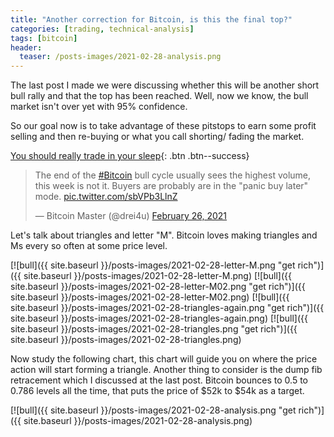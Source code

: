 ```yaml
---
title: "Another correction for Bitcoin, is this the final top?"
categories: [trading, technical-analysis]
tags: [bitcoin]
header:
  teaser: /posts-images/2021-02-28-analysis.png
---
```


The last post I made we were discussing whether this will be another short bull rally and that the top has been reached. Well, now we know, the bull market 
isn't over yet with 95% confidence. 

So our goal now is to take advantage of these pitstops to earn some profit selling and then re-buying or what you call shorting/ fading the market.

[You should really trade in your sleep](/copy-my-trades/){: .btn .btn--success}  

<blockquote class="twitter-tweet"><p lang="en" dir="ltr">The end of the <a href="https://twitter.com/hashtag/Bitcoin?src=hash&amp;ref_src=twsrc%5Etfw">#Bitcoin</a> bull cycle usually sees the highest volume, this week is not it. Buyers are probably are in the &quot;panic buy later&quot; mode. <a href="https://t.co/sbVPb3LlnZ">pic.twitter.com/sbVPb3LlnZ</a></p>&mdash; Bitcoin Master (@drei4u) <a href="https://twitter.com/drei4u/status/1365406719078064132?ref_src=twsrc%5Etfw">February 26, 2021</a></blockquote> <script async src="https://platform.twitter.com/widgets.js" charset="utf-8"></script>

Let's talk about triangles and letter "M". Bitcoin loves making triangles and Ms every so often at some price level.

[![bull]({{ site.baseurl }}/posts-images/2021-02-28-letter-M.png "get rich")]({{ site.baseurl }}/posts-images/2021-02-28-letter-M.png)
[![bull]({{ site.baseurl }}/posts-images/2021-02-28-letter-M02.png "get rich")]({{ site.baseurl }}/posts-images/2021-02-28-letter-M02.png)
[![bull]({{ site.baseurl }}/posts-images/2021-02-28-triangles-again.png "get rich")]({{ site.baseurl }}/posts-images/2021-02-28-triangles-again.png)
[![bull]({{ site.baseurl }}/posts-images/2021-02-28-triangles.png "get rich")]({{ site.baseurl }}/posts-images/2021-02-28-triangles.png)

Now study the following chart, this chart will guide you on where the price action will start forming a triangle. Another thing to consider is the dump fib 
retracement which I discussed at the last post. Bitcoin bounces to 0.5 to 0.786 levels all the time, that puts the price of $52k to $54k as a target.

[![bull]({{ site.baseurl }}/posts-images/2021-02-28-analysis.png "get rich")]({{ site.baseurl }}/posts-images/2021-02-28-analysis.png)

